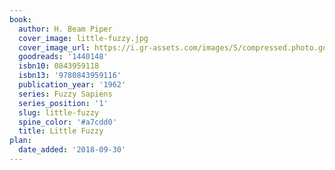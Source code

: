 ```yaml
---
book:
  author: H. Beam Piper
  cover_image: little-fuzzy.jpg
  cover_image_url: https://i.gr-assets.com/images/S/compressed.photo.goodreads.com/books/1348972417l/1440148.jpg
  goodreads: '1440148'
  isbn10: 0843959118
  isbn13: '9780843959116'
  publication_year: '1962'
  series: Fuzzy Sapiens
  series_position: '1'
  slug: little-fuzzy
  spine_color: '#a7cdd0'
  title: Little Fuzzy
plan:
  date_added: '2018-09-30'
---
```

